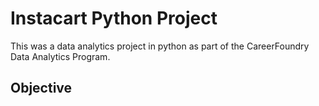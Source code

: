 # Instacart Python Project
This was a data analytics project in python as part of the CareerFoundry Data Analytics Program.

## Objective
